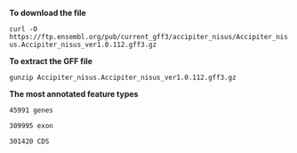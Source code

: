 

**To  download the file**  

```` curl -O https://ftp.ensembl.org/pub/current_gff3/accipiter_nisus/Accipiter_nisus.Accipiter_nisus_ver1.0.112.gff3.gz ````


**To extract the GFF file** 

 ```` gunzip Accipiter_nisus.Accipiter_nisus_ver1.0.112.gff3.gz ````


**The most annotated feature types**

```` 45991 genes ````

```` 309995 exon ````

```` 301420 CDS ````








